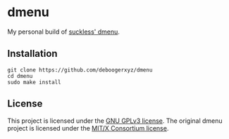 # dmenu

My personal build of [suckless' dmenu](https://tools.suckless.org/dmenu/).

## Installation

```
git clone https://github.com/deboogerxyz/dmenu
cd dmenu
sudo make install
```

## License

This project is licensed under the [GNU GPLv3 license](https://www.gnu.org/licenses/gpl-3.0.en.html).
The original dmenu project is licensed under the [MIT/X Consortium license](https://git.suckless.org/dmenu/file/LICENSE.html).
